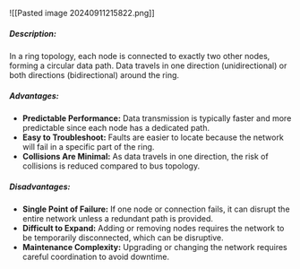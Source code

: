 ![[Pasted image 20240911215822.png]]
##### Description:

In a ring topology, each node is connected to exactly two other nodes, forming a circular data path. Data travels in one direction (unidirectional) or both directions (bidirectional) around the ring.

##### Advantages:

- **Predictable Performance:** Data transmission is typically faster and more predictable since each node has a dedicated path.
- **Easy to Troubleshoot:** Faults are easier to locate because the network will fail in a specific part of the ring.
- **Collisions Are Minimal:** As data travels in one direction, the risk of collisions is reduced compared to bus topology.

##### Disadvantages:

- **Single Point of Failure:** If one node or connection fails, it can disrupt the entire network unless a redundant path is provided.
- **Difficult to Expand:** Adding or removing nodes requires the network to be temporarily disconnected, which can be disruptive.
- **Maintenance Complexity:** Upgrading or changing the network requires careful coordination to avoid downtime.

